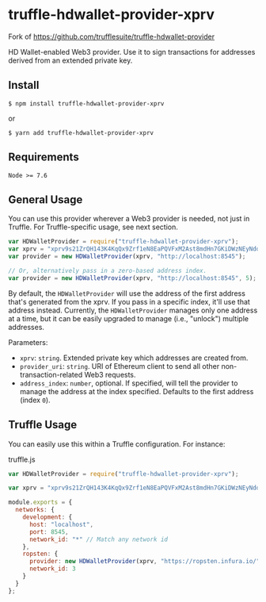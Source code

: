 # truffle-hdwallet-provider-xprv
Fork of https://github.com/trufflesuite/truffle-hdwallet-provider

HD Wallet-enabled Web3 provider. Use it to sign transactions for addresses derived from an extended private key.

## Install

```
$ npm install truffle-hdwallet-provider-xprv

```
or

```
$ yarn add truffle-hdwallet-provider-xprv

```

## Requirements
```
Node >= 7.6
```

## General Usage

You can use this provider wherever a Web3 provider is needed, not just in Truffle. For Truffle-specific usage, see next section.

```javascript
var HDWalletProvider = require("truffle-hdwallet-provider-xprv");
var xprv = "xprv9s21ZrQH143K4KqQx9Zrf1eN8EaPQVFxM2Ast8mdHn7GKiDWzNEyNdduJhWXToy8MpkGcKjxeFWd8oBSvsz4PCYamxR7TX49pSpp3bmHVAY";
var provider = new HDWalletProvider(xprv, "http://localhost:8545");

// Or, alternatively pass in a zero-based address index.
var provider = new HDWalletProvider(xprv, "http://localhost:8545", 5);
```

By default, the `HDWalletProvider` will use the address of the first address that's generated from the xprv. If you pass in a specific index, it'll use that address instead. Currently, the `HDWalletProvider` manages only one address at a time, but it can be easily upgraded to manage (i.e., "unlock") multiple addresses.

Parameters:

- `xprv`: `string`. Extended private key which addresses are created from.
- `provider_uri`: `string`. URI of Ethereum client to send all other non-transaction-related Web3 requests.
- `address_index`: `number`, optional. If specified, will tell the provider to manage the address at the index specified. Defaults to the first address (index `0`).

## Truffle Usage

You can easily use this within a Truffle configuration. For instance:

truffle.js
```javascript
var HDWalletProvider = require("truffle-hdwallet-provider-xprv");

var xprv = "xprv9s21ZrQH143K4KqQx9Zrf1eN8EaPQVFxM2Ast8mdHn7GKiDWzNEyNdduJhWXToy8MpkGcKjxeFWd8oBSvsz4PCYamxR7TX49pSpp3bmHVAY";

module.exports = {
  networks: {
    development: {
      host: "localhost",
      port: 8545,
      network_id: "*" // Match any network id
    },
    ropsten: {
      provider: new HDWalletProvider(xprv, "https://ropsten.infura.io/"),
      network_id: 3
    }
  }
};
```
